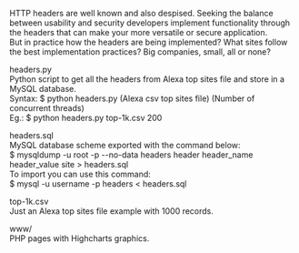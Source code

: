 HTTP headers are well known and also despised. Seeking the balance between usability and security developers implement functionality through the headers that can make your more versatile or secure application.<br>
But in practice how the headers are being implemented? What sites follow the best implementation practices? Big companies, small, all or none?<br>
<p>
headers.py<br>
Python script to get all the headers from Alexa top sites file and store in a MySQL database.<br>
Syntax: $ python headers.py (Alexa csv top sites file) (Number of concurrent threads)<br>
Eg.: $ python headers.py top-1k.csv 200<br>
</p>
<p>
headers.sql<br>
MySQL database scheme exported with the command below:<br>
$ mysqldump -u root -p --no-data headers header header_name header_value site > headers.sql<br>
To import you can use this command:<br>
$ mysql -u username -p headers < headers.sql<br>
</p>
<p>
top-1k.csv<br>
Just an Alexa top sites file example with 1000 records.<br>
</p>
<p>
www/<br>
PHP pages with Highcharts graphics.<br>
</p>
